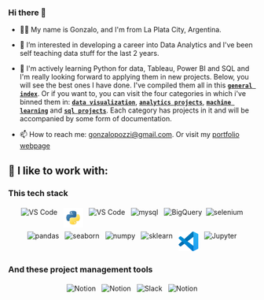 ### Hi there 👋

- 👨‍💻 My name is Gonzalo, and I'm from La Plata City, Argentina.

- 👀 I’m interested in developing a career into Data Analytics and I've been self teaching data stuff for the last 2 years.

- 🌱 I'm actively learning Python for data, Tableau, Power BI and SQL and I'm really looking forward to applying them in new projects. Below, you will see the best ones I have done. I've compiled them all in this **[`general index`](https://github.com/gpozzi/index_general/blob/main/README.md)**. Or if you want to, you can visit the four categories in which i've binned them in: **[`data visualization`](https://github.com/gpozzi/data-visualization)**, **[`analytics projects`](https://github.com/gpozzi/python-analytics-projects)**, **[`machine learning`](https://github.com/gpozzi/machine-learning)** and **[`sql projects`](https://github.com/gpozzi/sql-projects)**. Each category has projects in it and will be accompanied by some form of documentation.

- 📫 How to reach me: gonzalopozzi@gmail.com. Or visit my [portfolio webpage](https://gonzalopozzi.com.ar/)

## 🧰 I like to work with:

### This tech stack

<p align="center">
<img src="https://cdn.worldvectorlogo.com/logos/tableau-software.svg" alt="VS Code" height="40" style="vertical-align:top; margin:4px"> <img src="https://raw.githubusercontent.com/github/explore/80688e429a7d4ef2fca1e82350fe8e3517d3494d/topics/python/python.png" alt="Python" height="40" style="vertical-align:top; margin:4px"> <img src="https://lh3.ggpht.com/e3oZddUHSC6EcnxC80rl_6HbY94sM63dn6KrEXJ-C4GIUN-t1XM0uYA_WUwyhbIHmVMH=w300" alt="VS Code" height="40" style="vertical-align:top; margin:4px"> <img src="https://cursosdedesarrollo.com/wp-content/uploads/2019/08/Mysql-dolphin-square.svg.png" alt="mysql" height="40" style="vertical-align:top; margin:4px"> <img src="https://cdn.icon-icons.com/icons2/2699/PNG/512/google_bigquery_logo_icon_168150.png" alt="BigQuery" height="40" style="vertical-align:top; margin:4px"><img src="https://avatars0.githubusercontent.com/u/983927?v=3&s=400" alt="selenium" height="40" style="vertical-align:top; margin:4px"> <img src="https://upload.wikimedia.org/wikipedia/commons/thumb/2/22/Pandas_mark.svg/1200px-Pandas_mark.svg.png" alt="pandas" height="40" style="vertical-align:top; margin:4px"> <img src="https://seaborn.pydata.org/_images/logo-tall-lightbg.svg" alt="seaborn" height="40" style="vertical-align:top; margin:4px"> <img src="https://user-images.githubusercontent.com/67586773/105040771-43887300-5a88-11eb-9f01-bee100b9ef22.png" alt="numpy" height="40" style="vertical-align:top; margin:4px"> <img src="https://upload.wikimedia.org/wikipedia/commons/thumb/0/05/Scikit_learn_logo_small.svg/1200px-Scikit_learn_logo_small.svg.png" alt="sklearn" height="40" style="vertical-align:top; margin:4px"> <img src="https://raw.githubusercontent.com/github/explore/80688e429a7d4ef2fca1e82350fe8e3517d3494d/topics/visual-studio-code/visual-studio-code.png" alt="VSCode" height="40" style="vertical-align:top; margin:4px"> <img src="https://upload.wikimedia.org/wikipedia/commons/thumb/3/38/Jupyter_logo.svg/518px-Jupyter_logo.svg.png" alt="Jupyter" height="40" style="vertical-align:top; margin:4px">
</p> 

### And these project management tools

<p align="center">
<img src="https://cdn.worldvectorlogo.com/logos/notion-2.svg" alt="Notion" height="40" style="vertical-align:top; margin:4px"> <img src="https://img.icons8.com/color/452/trello.png" alt="Notion" height="40" style="vertical-align:top; margin:4px"> <img src="https://image.flaticon.com/icons/png/512/2111/2111615.png" alt="Slack" height="40" style="vertical-align:top; margin:4px"> <img src="https://static-00.iconduck.com/assets.00/jira-icon-512x512-z7na7dot.png" alt="Notion" height="40" style="vertical-align:top; margin:4px">
</p> 
